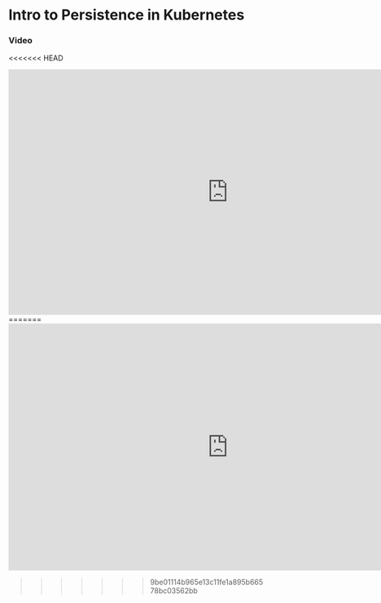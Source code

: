# Intro to Persistence in Kubernetes

### Video

<<<<<<< HEAD
<iframe width="862" height="482" src="https://www.youtube.com/embed/UZpzJZ_iwW8" title="YouTube video player" frameborder="0" allow="accelerometer; autoplay; clipboard-write; encrypted-media; gyroscope; picture-in-picture ; fullscreen"></iframe>
=======
<iframe width="862" height="485" src="https://www.youtube.com/embed/r9aNhYCyqv4" title="YouTube video player" frameborder="0" allow="accelerometer; autoplay; clipboard-write; encrypted-media; gyroscope; picture-in-picture" allowfullscreen></iframe>

>>>>>>> 9be01114b965e13c11fe1a895b66578bc03562bb
